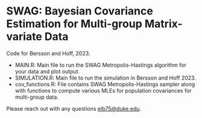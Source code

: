 # SWAG: Bayesian Covariance Estimation for Multi-group Matrix-variate Data
Code for Bersson and Hoff, 2023.

- MAIN.R: Main file to run the SWAG Metropolis-Hastings algorithm for your data and plot output.
- SIMULATION.R: Main file to run the simulation in Bersson and Hoff 2023.
- cov_functions.R: File contains SWAG Metropolis-Hastings sampler along with functions to compute various MLEs for population covariances for multi-group data.

Please reach out with any questions elb75@duke.edu.
